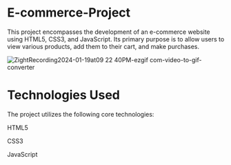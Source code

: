# E-commerce-Project

This project encompasses the development of an e-commerce website using HTML5, CSS3, and JavaScript. Its primary purpose is to allow users to view various products, add them to their cart, and make purchases.

![ZightRecording2024-01-19at09 22 40PM-ezgif com-video-to-gif-converter](https://github.com/MeltemPinar/E-commerce-Project/assets/147662901/548caa4e-11df-494e-9bf9-4ffcf953c2cd)

# Technologies Used

The project utilizes the following core technologies:

HTML5

CSS3

JavaScript
